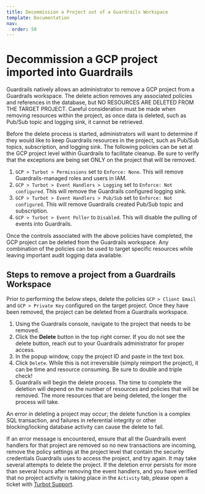 ```yaml
---
title: Decommission a Project out of a Guardrails Workspace
template: Documentation
nav:
  order: 50
---
```


# Decommission a GCP project imported into Guardrails

Guardrails natively allows an administrator to remove a GCP project from a Guardrails workspace. The delete action removes any
associated policies and references in the database, but NO RESOURCES ARE DELETED FROM THE TARGET PROJECT. Careful
consideration must be made when removing resources within the project, as once data is deleted, such as Pub/Sub topic
and logging sink, it cannot be retrieved.

Before the delete process is started, administrators will want to determine if they would like to keep Guardrails resources
in the project, such as Pub/Sub topics, subscription, and logging sink. The following policies can be set at the GCP
project level within Guardrails to facilitate cleanup. Be sure to verify that the exceptions are being set ONLY on the
project that will be removed.

1. `GCP > Turbot > Permissions` set to `Enforce: None`. This will remove Guardrails-managed roles and users in IAM.
2. `GCP > Turbot > Event Handlers > Logging` set to `Enforce: Not configured`. This will remove the Guardrails configured
   logging sink.
3. `GCP > Turbot > Event Handlers > Pub/Sub` set to `Enforce: Not configured`. This will remove Guardrails created Pub/Sub
   topic and subscription.
4. `GCP > Turbot > Event Poller` to `Disabled`. This will disable the pulling of events into Guardrails.

Once the controls associated with the above policies have completed, the GCP project can be deleted from the Guardrails workspace. Any
combination of the policies can be used to target specific resources while leaving important audit logging data
available.

## Steps to remove a project from a Guardrails Workspace

Prior to performing the below steps, delete the policies `GCP > Client Email` and `GCP > Private Key` configured on the
target project. Once they have been removed, the project can be deleted from a Guardrails workspace.

1. Using the Guardrails console, navigate to the project that needs to be removed.
2. Click the **Delete** button in the top right corner. If you do not see the delete button, reach out to your Guardrails
   administrator for proper access.
3. In the popup window, copy the project ID and paste in the text box.
4. Click `Delete`. While this is not irreversible (simply reimport the project), it can be time and resource consuming.
   Be sure to double and triple check!
5. Guardrails will begin the delete process. The time to complete the deletion will depend on the number of resources and
   policies that will be removed. The more resources that are being deleted, the longer the process will take.

An error in deleting a project may occur; the delete function is a complex SQL transaction, and failures in referential
integrity or other blocking/locking database activity can cause the delete to fail.

If an error message is encountered, ensure that all the Guardrails event handlers for that project are removed so no new
transactions are incoming, remove the policy settings at the project level that contain the security credentials Guardrails
uses to access the project, and try again. It may take several attempts to delete the project. If the deletion error
persists for more than several hours after removing the event handlers, and you have verified that no project activity
is taking place in the `Activity` tab, please open a ticket with [Turbot Support](mailto:help@turbot.com).